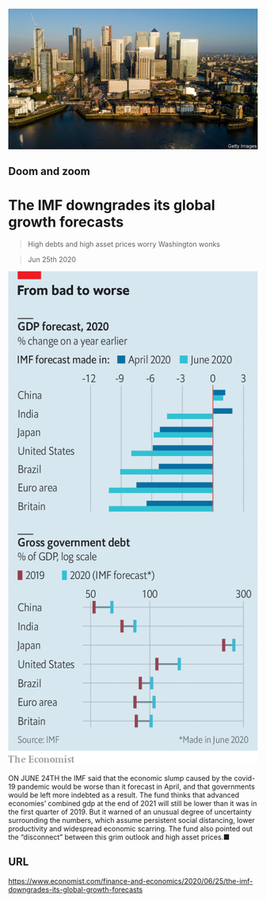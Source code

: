 ![](./images/20200627_FNP502.jpg)

## Doom and zoom

# The IMF downgrades its global growth forecasts

> High debts and high asset prices worry Washington wonks

> Jun 25th 2020



![](./images/20200627_FNC218.png)

ON JUNE 24TH the IMF said that the economic slump caused by the covid-19 pandemic would be worse than it forecast in April, and that governments would be left more indebted as a result. The fund thinks that advanced economies’ combined gdp at the end of 2021 will still be lower than it was in the first quarter of 2019. But it warned of an unusual degree of uncertainty surrounding the numbers, which assume persistent social distancing, lower productivity and widespread economic scarring. The fund also pointed out the “disconnect” between this grim outlook and high asset prices.■

## URL

https://www.economist.com/finance-and-economics/2020/06/25/the-imf-downgrades-its-global-growth-forecasts
